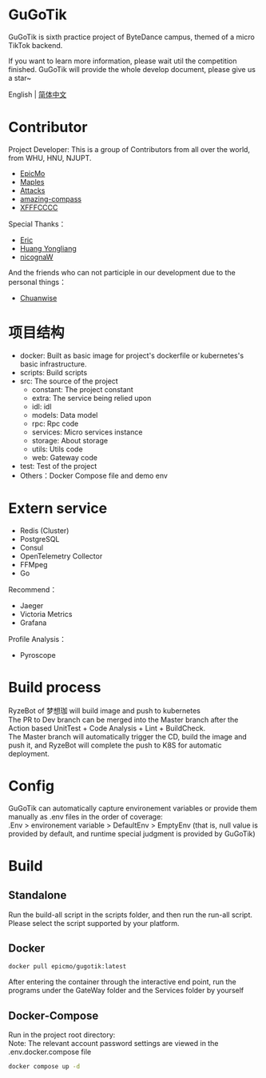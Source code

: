 # GuGoTik  
GuGoTik is sixth practice project of ByteDance campus, themed of a micro TikTok backend.

If you want to learn more information, please wait util the competition finished. GuGoTik will provide the whole develop document, please give us a star~

English | [简体中文](docs/README-CN.md)
# Contributor  
Project Developer: This is a group of Contributors from all over the world, from WHU, HNU, NJUPT.  
- [EpicMo](https://github.com/liaosunny123)
- [Maples](https://github.com/Maple-pro)
- [Attacks](https://github.com/Attack825)
- [amazing-compass](https://github.com/amazing-compass)
- [XFFFCCCC](https://github.com/XFFFCCCC)

Special Thanks：
- [Eric](https://github.com/ExerciseBook)
- [Huang Yongliang](https://github.com/956237586)
- [nicognaW](https://github.com/nicognaW)

And the friends who can not participle in our development due to the personal things：
- [Chuanwise](https://github.com/Chuanwise)

# 项目结构
- docker: Built as basic image for project's dockerfile or kubernetes's basic infrastructure.  
- scripts: Build scripts
- src: The source of the project  
    - constant: The project constant  
    - extra: The service being relied upon  
    - idl: idl  
    - models: Data model  
    - rpc: Rpc code  
    - services: Micro services instance  
    - storage: About storage  
    - utils: Utils code  
    - web: Gateway code  
- test: Test of the project  
- Others：Docker Compose file and demo env

# Extern service  
- Redis (Cluster)
- PostgreSQL
- Consul
- OpenTelemetry Collector
- FFMpeg
- Go

Recommend：
- Jaeger
- Victoria Metrics
- Grafana

Profile Analysis：
- Pyroscope

# Build process
RyzeBot of 梦想珈 will build image and push to kubernetes  
The PR to Dev branch can be merged into the Master branch after the Action based UnitTest + Code Analysis + Lint + BuildCheck.  
The Master branch will automatically trigger the CD, build the image and push it, and RyzeBot will complete the push to K8S for automatic deployment.  

# Config
GuGoTik can automatically capture environement variables or provide them manually as .env files in the order of coverage:  
.Env > environement variable > DefaultEnv > EmptyEnv (that is, null value is provided by default, and runtime special judgment is provided by GuGoTik)  

# Build
## Standalone
Run the build-all script in the scripts folder, and then run the run-all script. Please select the script supported by your platform.  
## Docker
```bash
docker pull epicmo/gugotik:latest
```
After entering the container through the interactive end point, run the programs under the GateWay folder and the Services folder by yourself  
## Docker-Compose
Run in the project root directory:  
Note: The relevant account password settings are viewed in the .env.docker.compose file  
```bash
docker compose up -d
```
